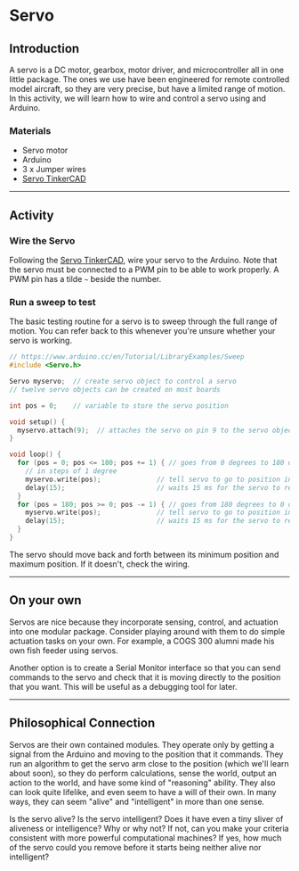 # Servo

## Introduction

A servo is a DC motor, gearbox, motor driver, and microcontroller all in one little package. The ones we use have been engineered for remote controlled model aircraft, so they are very precise, but have a limited range of motion. In this activity, we will learn how to wire and control a servo using and Arduino.

### Materials
- Servo motor
- Arduino
- 3 x Jumper wires
- [Servo TinkerCAD](https://www.tinkercad.com/things/hcDQxz3cDFx-servo?sharecode=uJvyGNifyDRr85e7w36UiAWuWBPoZYiwyoyQtH2kXko)

---
## Activity

### Wire the Servo
Following the [Servo TinkerCAD](https://www.tinkercad.com/things/hcDQxz3cDFx-servo?sharecode=uJvyGNifyDRr85e7w36UiAWuWBPoZYiwyoyQtH2kXko), wire your servo to the Arduino. Note that the servo must be connected to a PWM pin to be able to work properly. A PWM pin has a tilde `~` beside the number.

### Run a sweep to test
The basic testing routine for a servo is to sweep through the full range of motion. You can refer back to this whenever you're unsure whether your servo is working.

```cpp
// https://www.arduino.cc/en/Tutorial/LibraryExamples/Sweep
#include <Servo.h>

Servo myservo;  // create servo object to control a servo
// twelve servo objects can be created on most boards

int pos = 0;    // variable to store the servo position

void setup() {
  myservo.attach(9);  // attaches the servo on pin 9 to the servo object
}

void loop() {
  for (pos = 0; pos <= 180; pos += 1) { // goes from 0 degrees to 180 degrees
    // in steps of 1 degree
    myservo.write(pos);              // tell servo to go to position in variable 'pos'
    delay(15);                       // waits 15 ms for the servo to reach the position
  }
  for (pos = 180; pos >= 0; pos -= 1) { // goes from 180 degrees to 0 degrees
    myservo.write(pos);              // tell servo to go to position in variable 'pos'
    delay(15);                       // waits 15 ms for the servo to reach the position
  }
}
```
The servo should move back and forth between its minimum position and maximum position. If it doesn't, check the wiring.

---
## On your own
Servos are nice because they incorporate sensing, control, and actuation into one modular package. Consider playing around with them to do simple actuation tasks on your own. For example, a COGS 300 alumni made his own fish feeder using servos.

Another option is to create a Serial Monitor interface so that you can send commands to the servo and check that it is moving directly to the position that you want. This will be useful as a debugging tool for later.

---
## Philosophical Connection
Servos are their own contained modules. They operate only by getting a signal from the Arduino and moving to the position that it commands. They run an algorithm to get the servo arm close to the position (which we'll learn about soon), so they do perform calculations, sense the world, output an action to the world, and have some kind of "reasoning" ability. They also can look quite lifelike, and even seem to have a will of their own. In many ways, they can seem "alive" and "intelligent" in more than one sense.

Is the servo alive? Is the servo intelligent? Does it have even a tiny sliver of aliveness or intelligence? Why or why not? If not, can you make your criteria consistent with more powerful computational machines? If yes, how much of the servo could you remove before it starts being neither alive nor intelligent?